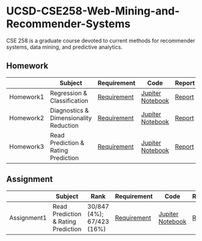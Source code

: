 # UCSD-CSE258-Web-Mining-and-Recommender-Systems
CSE 258 is a graduate course devoted to current methods for recommender systems, data mining, and predictive analytics.

## Homework

|           | Subject                                | Requirement                                                  | Code                                                         | Report                                                       | Score   |
| --------- | -------------------------------------- | ------------------------------------------------------------ | ------------------------------------------------------------ | ------------------------------------------------------------ | ------- |
| Homework1 | Regression & Classification            | [Requirement](https://github.com/Rshcaroline/UCSD-CSE258-Web-Mining-and-Recommender-Systems/blob/master/Homework1/homework1.pdf) | [Jupiter Notebook](https://github.com/Rshcaroline/UCSD-CSE258-Web-Mining-and-Recommender-Systems/blob/master/Homework1/homework1.ipynb) | [Report](https://github.com/Rshcaroline/UCSD-CSE258-Web-Mining-and-Recommender-Systems/blob/master/Homework1/report/homework1.pdf) | 7.9/8.0 |
| Homework2 | Diagnostics & Dimensionality Reduction | [Requirement](https://github.com/Rshcaroline/UCSD-CSE258-Web-Mining-and-Recommender-Systems/blob/master/Homework2/homework2.pdf) | [Jupiter Notebook](https://github.com/Rshcaroline/UCSD-CSE258-Web-Mining-and-Recommender-Systems/blob/master/Homework2/homework2.ipynb) | [Report](https://github.com/Rshcaroline/UCSD-CSE258-Web-Mining-and-Recommender-Systems/blob/master/Homework2/report/homework2.pdf) | 8.0/8.0 |
| Homework3 | Read Prediction & Rating Prediction    | [Requirement](https://github.com/Rshcaroline/UCSD-CSE258-Web-Mining-and-Recommender-Systems/blob/master/Homework3/homework3.pdf) | [Jupiter Notebook](https://github.com/Rshcaroline/UCSD-CSE258-Web-Mining-and-Recommender-Systems/blob/master/Homework3/homework3.ipynb) | [Report](https://github.com/Rshcaroline/UCSD-CSE258-Web-Mining-and-Recommender-Systems/blob/master/Homework3/report/homework3.pdf) | 8.0/8.0 |



## Assignment

|             | Subject                             | Rank                      | Requirement                                                  | Code                                                         | Report                                                       | Score |
| ----------- | ----------------------------------- | ------------------------- | ------------------------------------------------------------ | ------------------------------------------------------------ | ------------------------------------------------------------ | ----- |
| Assignment1 | Read Prediction & Rating Prediction | 30/847 (4%); 67/423 (16%) | [Requirement](https://github.com/Rshcaroline/UCSD-CSE258-Web-Mining-and-Recommender-Systems/blob/master/Assignment1/assignment1.pdf) | [Jupiter Notebook](https://github.com/Rshcaroline/UCSD-CSE258-Web-Mining-and-Recommender-Systems/blob/master/Assignment1/assignment1.ipynb) | [Report](https://github.com/Rshcaroline/UCSD-CSE258-Web-Mining-and-Recommender-Systems/blob/master/Assignment1/CSE_258_Project.pdf) | /25.0 |
